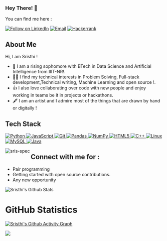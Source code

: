 ### Hey  There! 👋

You can find me here :
<p align="left">
  <a href="https://www.linkedin.com/in/sristhi-sahoo-7910641ba/"><img title="Follow on LinkedIn" src="https://img.shields.io/badge/LinkedIn-0077B5?style=for-the-badge&logo=linkedin&logoColor=white"/></a>
  <a href="mailto:sristhisahoo18@gmail.com"><img title="Email" src="https://img.shields.io/badge/Gmail-D14836?style=for-the-badge&logo=gmail&logoColor=white"/></a>
  <a href="https://www.hackerrank.com/newbie_code"><img title="Hackerrank" src="https://img.shields.io/badge/Hackerrank-2962FF?style=for-the-badge&logo=hackerrank&logoColor=white"/></a>  

## About Me
Hi, I am Sristhi !
- 🔭 I am a rising sophomore with BTech in Data Science and Artificial Intelligence from IIIT-NR!.
- 👩‍💻 I find my technical interests in Problem Solving, Full-stack development,Technical writing, Machine Learning and open source !. 
- 👍 I also love collaborating over code with new people and enjoy working in teams be it in projects or hackathons. 
- 🖋️ I am an artist and I admire most of the things that are drawn by hand or digitally !
 
## Tech Stack

<p align="left">
 <a href="#">
<img alt="Python" src="https://img.shields.io/badge/python%20-%2314354C.svg?&style=for-the-badge&logo=python&logoColor=white"/>
<img alt="JavaScript" src="https://img.shields.io/badge/javascript%20-%23323330.svg?&style=for-the-badge&logo=javascript&logoColor=%23F7DF1E"/>
<img alt="Git" src="https://img.shields.io/badge/git%20-%23F05033.svg?&style=for-the-badge&logo=git&logoColor=white"/>
<img alt="Pandas" src="https://img.shields.io/badge/pandas%20-%23150458.svg?&style=for-the-badge&logo=pandas&logoColor=white" />
<img alt="NumPy" src="https://img.shields.io/badge/numpy%20-%23013243.svg?&style=for-the-badge&logo=numpy&logoColor=white" />
<img alt="HTML5" src="https://img.shields.io/badge/html5%20-%23E34F26.svg?&style=for-the-badge&logo=html5&logoColor=white"/>
<img alt="C++" src="https://img.shields.io/badge/c++%20-%2300599C.svg?&style=for-the-badge&logo=c%2B%2B&ogoColor=white"/>
<img alt="Linux" src="https://img.shields.io/badge/Ubuntu-E95420?style=for-the-badge&logo=ubuntu&logoColor=white" />
<img alt='MySQL' src="https://img.shields.io/badge/SQL-MySQL?style=for-the-badge&logo=mysql&color=F29111"/>
<img alt='Java' src="https://img.shields.io/badge/Java-Java?style=for-the-badge&logo=java&color=303030"/>
 </a>
</p>
 
<p><img align="left" src="https://github-readme-stats.vercel.app/api/top-langs?username=sris-spec&show_icons=true&locale=en&layout=compact" alt="sris-spec" /></p>

## Connect with me for :
  - Pair programming
  - Getting started with open source contributions.
  - Any new opportunity 
  

![Sristhi's Github Stats](https://github-readme-stats.anuraghazra1.vercel.app/api?username=sris-spec&show_icons=true&include_all_commits=true&theme=radical)

<h1 align="left">GitHub Statistics</h1>

[![Sristhi's Github Activity Graph](https://activity-graph.herokuapp.com/graph?username=sris-spec&theme=github)](https://github.com/ashutosh00710/github-readme-activity-graph)

<a href="https://github.com/sris-spec">
  <img align="center" src="https://github-readme-stats.vercel.app/api/top-langs/?username=sris-spec&theme=tokyonight&layout=compact&" />
</a>

